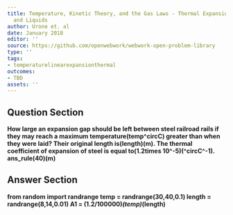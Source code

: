 ```yaml
---
title: Temperature, Kinetic Theory, and the Gas Laws - Thermal Expansion of Solids
  and Liquids
author: Urone et. al
date: January 2018
editor: ''
source: https://github.com/openwebwork/webwork-open-problem-library
type: ''
tags:
- temperaturelinearexpansionthermal
outcomes:
- TBD
assets: ''
---
```


## Question Section 

<b>
How large an expansion gap should be left between steel railroad rails if they may reach a maximum temperature(temp^circC) greater than when they were laid? Their original length is(length)(m). The thermal coefficient of expansion of steel is equal to(1.2times 10^-5)(^circC^-1).
ans_rule(40)(m)



## Answer Section

from random import randrange
temp = randrange(30,40,0.1)
length = randrange(8,14,0.01)
A1 = (1.2/100000)*(temp)*(length)